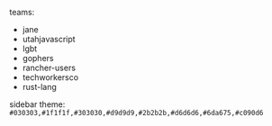 teams:
* jane
* utahjavascript
* lgbt
* gophers
* rancher-users
* techworkersco
* rust-lang

sidebar theme:
`#030303,#1f1f1f,#303030,#d9d9d9,#2b2b2b,#d6d6d6,#6da675,#c090d6`
